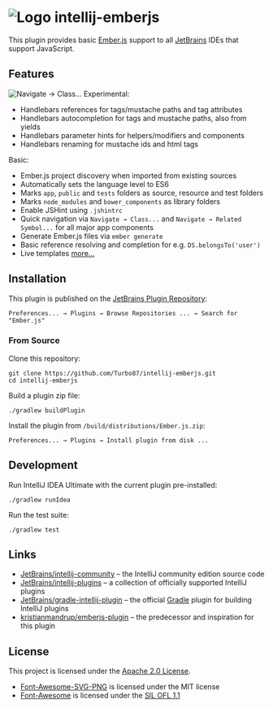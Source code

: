 
![Logo](doc/logo.png) intellij-emberjs
===============================================================================

This plugin provides basic [Ember.js](http://emberjs.com/) support to all
[JetBrains](https://www.jetbrains.com/) IDEs that support JavaScript.


Features
-------------------------------------------------------------------------------

![Navigate → Class...](doc/goto-class.png)
Experimental:
- Handlebars references for tags/mustache paths and tag attributes
- Handlebars autocompletion for tags and mustache paths, also from yields
- Handlebars parameter hints for helpers/modifiers and components
- Handlebars renaming for mustache ids and html tags

Basic:
- Ember.js project discovery when imported from existing sources
- Automatically sets the language level to ES6
- Marks `app`, `public` and `tests` folders as source, resource and test folders
- Marks `node_modules` and `bower_components` as library folders
- Enable JSHint using `.jshintrc`
- Quick navigation via `Navigate → Class...` and `Navigate → Related Symbol...`
  for all major app components
- Generate Ember.js files via `ember generate`
- Basic reference resolving and completion for e.g. `DS.belongsTo('user')`
- Live templates
[more...](doc/features.md)


Installation
-------------------------------------------------------------------------------

This plugin is published on the
[JetBrains Plugin Repository](https://plugins.jetbrains.com/plugin/8049): 

    Preferences... → Plugins → Browse Repositories ... → Search for "Ember.js"


### From Source

Clone this repository:

    git clone https://github.com/Turbo87/intellij-emberjs.git
    cd intellij-emberjs

Build a plugin zip file:

    ./gradlew buildPlugin

Install the plugin from `/build/distributions/Ember.js.zip`:

    Preferences... → Plugins → Install plugin from disk ...


Development
-------------------------------------------------------------------------------

Run IntelliJ IDEA Ultimate with the current plugin pre-installed:

    ./gradlew runIdea

Run the test suite:

    ./gradlew test


Links
-------------------------------------------------------------------------------

- [JetBrains/intellij-community](https://github.com/JetBrains/intellij-community) – 
  the IntelliJ community edition source code
- [JetBrains/intellij-plugins](https://github.com/JetBrains/intellij-plugins) – 
  a collection of officially supported IntelliJ plugins
- [JetBrains/gradle-intellij-plugin](https://github.com/JetBrains/gradle-intellij-plugin) – 
  the official [Gradle](http://gradle.org/) plugin for building IntelliJ plugins
- [kristianmandrup/emberjs-plugin](https://github.com/kristianmandrup/emberjs-plugin) – 
  the predecessor and inspiration for this plugin


License
-------------------------------------------------------------------------------

This project is licensed under the [Apache 2.0 License](LICENSE).

- [Font-Awesome-SVG-PNG](https://github.com/encharm/Font-Awesome-SVG-PNG) is licensed under the MIT license
- [Font-Awesome](http://fontawesome.io/) is licensed under the [SIL OFL 1.1](http://scripts.sil.org/OFL)
